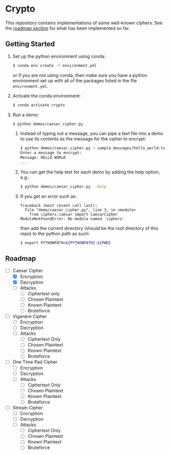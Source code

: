 # Crypto

This repository contains implementations of some well-known ciphers.
See the [roadmap section](#roadmap) for what has been implemented so far.

## Getting Started
1.  Set up the python environment using conda:
    ```bash
    $ conda env create -f environment.yml
    ```
    or if you are not using conda, then make sure you have a python environment
    set up with all of the packages listed in the file `environment.yml`.
    
2.  Activate the conda environment:
    ```bash
    $ conda activate crypto
    ```
    
3.  Run a demo:
    ```bash
    $ python demos/caesar_cipher.py
    ```
    
    1.  Instead of typing out a message, you can pipe a text file into a demo 
        to use its contents as the message for the cipher to encrypt:
        ```bash
        $ python demos/caesar_cipher.py < sample_messages/hello_world.txt
        Enter a message to encrypt: 
        Message: HELLO WORLD
        ...
        ```
    
    2.  You can get the help text for each demo by adding the help option, e.g.:
        ```bash
        $ python demos/caesar_cipher.py --help
        ```
    
    3.  If you get an error such as:
        ```
        Traceback (most recent call last):
          File "demo/caesar_cipher.py", line 3, in <module>
            from ciphers.caesar import CaesarCipher
        ModuleNotFoundError: No module named 'ciphers'
        ```
        then add the current directory (should be the root directory of this repo) 
        to the python path as such:
        ```bash
        $ export PYTHONPATH=${PYTHONPATH}:${PWD}
        ```

## Roadmap
- [ ] Caesar Cipher
    - [x] Encryption
    - [x] Decryption
    - [ ] Attacks
        - [ ] Ciphertext only
        - [ ] Chosen Plaintext
        - [ ] Known Plaintext
        - [ ] Bruteforce
- [ ] Vigenère Cipher
    - [ ] Encryption
    - [ ] Decryption
    - [ ] Attacks
        - [ ] Ciphertext Only
        - [ ] Chosen Plaintext
        - [ ] Known Plaintext
        - [ ] Bruteforce
- [ ] One Time Pad Cipher
    - [ ] Encryption
    - [ ] Decryption
    - [ ] Attacks
        - [ ] Ciphertext Only
        - [ ] Chosen Plaintext
        - [ ] Known Plaintext
        - [ ] Bruteforce
- [ ] Stream Cipher   
    - [ ] Encryption
    - [ ] Decryption
    - [ ] Attacks
        - [ ] Ciphertext Only
        - [ ] Chosen Plaintext
        - [ ] Known Plaintext
        - [ ] Bruteforce
